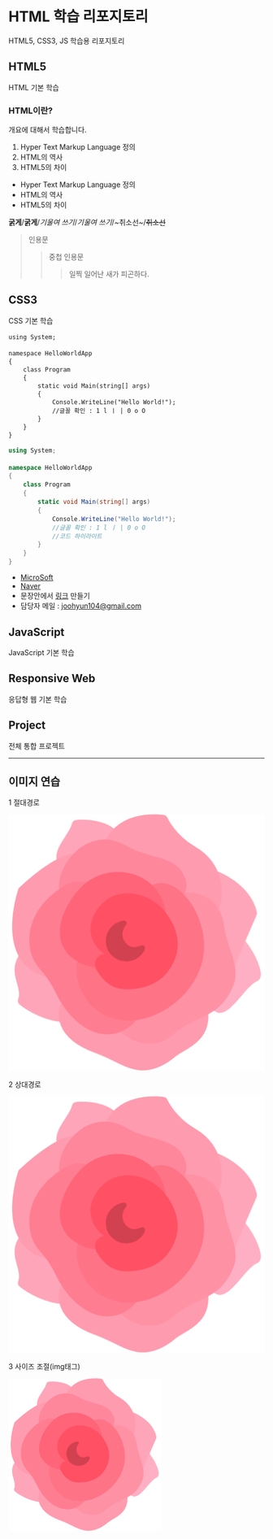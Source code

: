 # HTML 학습 리포지토리
HTML5, CSS3, JS 학습용 리포지토리

## HTML5
HTML 기본 학습

### HTML이란?
개요에 대해서 학습합니다.
1. Hyper Text Markup Language 정의
2. HTML의 역사
3. HTML5의 차이

- Hyper Text Markup Language 정의
- HTML의 역사
- HTML5의 차이

__굵게__/**굵게**/_기울여 쓰기_/*기울여 쓰기*/~취소선~/~~취소선~~

> 인용문
>> 중첩 인용문
>>> 일찍 일어난 새가 피곤하다.

## CSS3
CSS 기본 학습

```
using System;

namespace HelloWorldApp
{
    class Program
    {
        static void Main(string[] args)
        {
            Console.WriteLine("Hello World!");
            //글꼴 확인 : 1 l ㅣ | 0 o O
        }
    }
}

```

```c#
using System;

namespace HelloWorldApp
{
    class Program
    {
        static void Main(string[] args)
        {
            Console.WriteLine("Hello World!");
            //글꼴 확인 : 1 l ㅣ | 0 o O
            //코드 하이라이트
        }
    }
}

```

- [MicroSoft](https://www.microsoft.com)
- [Naver](https://www.naver.com)
- 문장안에서 [링크](https://www.google.com "GOOGLE") 만들기
- 담당자 메일 : <joohyun104@gmail.com>

## JavaScript
JavaScript 기본 학습

## Responsive Web
응답형 웹 기본 학습

## Project
전체 통합 프로젝트

---------------------------------------------------------
## 이미지 연습
1 절대경로

![이미지연습](https://github.com/joohy97/StudyHTML/blob/main/ref_images/rose.png "절대경로")

2 상대경로

![이미지연습](/ref_images/rose.png "상대경로")

3 사이즈 조절(img태그)

<img src="https://github.com/joohy97/StudyHTML/blob/main/ref_images/rose.png" width="300" title="절대경로" alt="이미지연습" />
